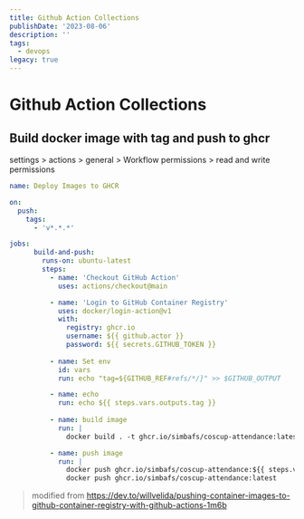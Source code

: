 ```yaml
---
title: Github Action Collections
publishDate: '2023-08-06'
description: ''
tags:
  - devops
legacy: true
---
```


# Github Action Collections

## Build docker image with tag and push to ghcr

settings > actions > general > Workflow permissions > read and write permissions

```yaml
name: Deploy Images to GHCR

on:
  push:
    tags:
      - 'v*.*.*'

jobs:
      build-and-push:
        runs-on: ubuntu-latest
        steps:
          - name: 'Checkout GitHub Action'
            uses: actions/checkout@main

          - name: 'Login to GitHub Container Registry'
            uses: docker/login-action@v1
            with:
              registry: ghcr.io
              username: ${{ github.actor }}
              password: ${{ secrets.GITHUB_TOKEN }}
              
          - name: Set env
            id: vars
            run: echo "tag=${GITHUB_REF#refs/*/}" >> $GITHUB_OUTPUT

          - name: echo 
            run: echo ${{ steps.vars.outputs.tag }}
            
          - name: build image
            run: |
              docker build . -t ghcr.io/simbafs/coscup-attendance:latest -t ghcr.io/simbafs/coscup-attendance:${{ steps.vars.outputs.tag }}

          - name: push image
            run: |
              docker push ghcr.io/simbafs/coscup-attendance:${{ steps.vars.outputs.tag }}
              docker push ghcr.io/simbafs/coscup-attendance:latest
```

> modified from https://dev.to/willvelida/pushing-container-images-to-github-container-registry-with-github-actions-1m6b
